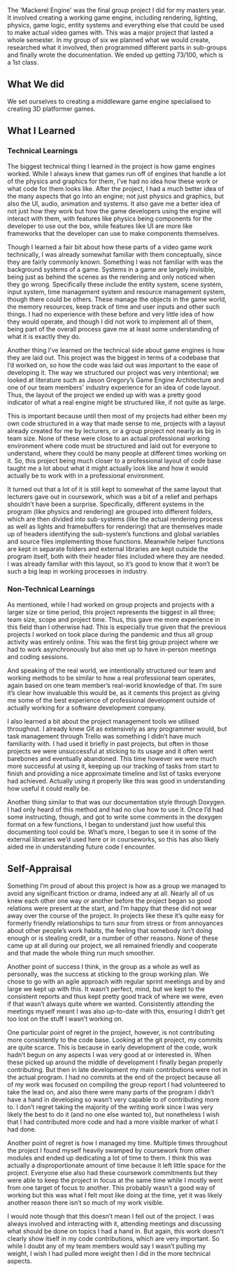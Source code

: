 The 'Mackerel Engine' was the final group project I did for my masters year. It involved creating a working game engine, including rendering, lighting, physics, game logic, entity systems and everything else that could be used to make actual video games with.
This was a major project that lasted a whole semester. In my group of six we planned what we would create, researched what it involved, then programmed different parts in sub-groups and finally wrote the documentation. We ended up getting 73/100, which is a 1st class.

## What We did
We set ourselves to creating a middleware game engine specialised to creating 3D platformer games.

## What I Learned
### Technical Learnings
The biggest technical thing I learned in the project is how game engines worked. While I always knew that games run off of engines that handle a lot of the physics and graphics for them, I’ve had no idea how these work or what code for them looks like. After the project, I had a much better idea of the many aspects that go into an engine; not just physics and graphics, but also the UI, audio, animation and systems. It also gave me a better idea of not just how they work but how the game developers using the engine will interact with them, with features like physics being components for the developer to use out the box, while features like UI are more like frameworks that the developer can use to make components themselves.

Though I learned a fair bit about how these parts of a video game work technically, I was already somewhat familiar with them conceptually, since they are fairly commonly known. Something I was not familiar with was the background systems of a game. Systems in a game are largely invisible, being just as behind the scenes as the rendering and only noticed when they go wrong. Specifically these include the entity system, scene system, input system, time management system and resource management system, though there could be others. These manage the objects in the game world, the memory resources, keep track of time and user inputs and other such things. I had no experience with these before and very little idea of how they would operate, and though I did not work to implement all of them, being part of the overall process gave me at least some understanding of what it is exactly they do.

Another thing I’ve learned on the technical side about game engines is how they are laid out. This project was the biggest in terms of a codebase that I’d worked on, so how the code was laid out was important to the ease of developing it. The way we structured our project was very intentional; we looked at literature such as Jason Gregory’s Game Engine Architecture and one of our team members' industry experience for an idea of code layout. Thus, the layout of the project we ended up with was a pretty good indicator of what a real engine might be structured like, if not quite as large.

This is important because until then most of my projects had either been my own code structured in a way that made sense to me, projects with a layout already created for me by lecturers, or a group project not nearly as big in team size. None of these were close to an actual professional working environment where code must be structured and laid out for everyone to understand, where they could be many people at different times working on it. So, this project being much closer to a professional layout of code base taught me a lot about what it might actually look like and how it would actually be to work with in a professional environment. 

It turned out that a lot of it is still kept to somewhat of the same layout that lecturers gave out in coursework, which was a bit of a relief and perhaps shouldn’t have been a surprise. Specifically, different systems in the program (like physics and rendering) are grouped into different folders, which are then divided into sub-systems (like the actual rendering process as well as lights and framebuffers for rendering) that are themselves made up of headers identifying the sub-system’s functions and global variables and source files implementing those functions. Meanwhile helper functions are kept in separate folders and external libraries are kept outside the program itself, both with their header files included where they are needed. I was already familiar with this layout, so it’s good to know that it won’t be such a big leap in working processes in industry.
 
### Non-Technical Learnings
As mentioned, while I had worked on group projects and projects with a larger size or time period, this project represents the biggest in all three; team size, scope and project time. Thus, this gave me more experience in this field than I otherwise had. This is especially true given that the previous projects I worked on took place during the pandemic and thus all group activity was entirely online. This was the first big group project where we had to work asynchronously but also met up to have in-person meetings and coding sessions. 

And speaking of the real world, we intentionally structured our team and working methods to be similar to how a real professional team operates, again based on one team member’s real-world knowledge of that. I’m sure it’s clear how invaluable this would be, as it cements this project as giving me some of the best experience of professional development outside of actually working for a software development company. 

I also learned a bit about the project management tools we utilised throughout. I already knew Git as extensively as any programmer would, but task management through Trello was something I didn’t have much familiarity with. I had used it briefly in past projects, but often in those projects we were unsuccessful at sticking to its usage and it often went barebones and eventually abandoned. This time however we were much more successful at using it, keeping up our tracking of tasks from start to finish and providing a nice approximate timeline and list of tasks everyone had achieved. Actually using it properly like this was good in understanding how useful it could really be. 

Another thing similar to that was our documentation style through Doxygen. I had only heard of this method and had no clue how to use it. Once I’d had some instructing, though, and got to write some comments in the doxygen format on a few functions, I began to understand just how useful this documenting tool could be. What’s more, I began to see it in some of the external libraries we’d used here or in courseworks, so this has also likely aided me in understanding future code I encounter.

## Self-Appraisal
Something I’m proud of about this project is how as a group we managed to avoid any significant friction or drama, indeed any at all. Nearly all of us knew each other one way or another before the project began so good relations were present at the start, and I’m happy that these did not wear away over the course of the project. In projects like these it’s quite easy for formerly friendly relationships to turn sour from stress or from annoyances about other people’s work habits, the feeling that somebody isn’t doing enough or is stealing credit, or a number of other reasons. None of these came up at all during our project, we all remained friendly and cooperate and that made the whole thing run much smoother. 

Another point of success I think, in the group as a whole as well as personally, was the success at sticking to the group working plan. We chose to go with an agile approach with regular sprint meetings and by and large we kept up with this. It wasn’t perfect, mind, but we kept to the consistent reports and thus kept pretty good track of where we were, even if that wasn’t always quite where we wanted. Consistently attending the meetings myself meant I was also up-to-date with this, ensuring I didn’t get too lost on the stuff I wasn’t working on.

One particular point of regret in the project, however, is not contributing more consistently to the code base. Looking at the git project, my commits are quite scarce. This is because in early development of the code, work hadn’t begun on any aspects I was very good at or interested in. When these picked up around the middle of development I finally began properly contributing. But then in late development my main contributions were not in the actual program. I had no commits at the end of the project because all of my work was focused on compiling the group report I had volunteered to take the lead on, and also there were many parts of the program I didn’t have a hand in developing so wasn’t very capable to of contributing more to. I don’t regret taking the majority of the writing work since I was very likely the best to do it (and no one else wanted to), but nonetheless I wish that I had contributed more code and had a more visible marker of what I had done.

Another point of regret is how I managed my time. Multiple times throughout the project I found myself heavily swamped by coursework from other modules and ended up dedicating a lot of time to them. I think this was actually a disproportionate amount of time because it left little space for the project. Everyone else also had these coursework commitments but they were able to keep the project in focus at the same time while I mostly went from one target of focus to another. This probably wasn’t a good way of working but this was what I felt most like doing at the time, yet it was likely another reason there isn’t so much of my work visible.

I would note though that this doesn’t mean I fell out of the project. I was always involved and interacting with it, attending meetings and discussing what should be done on topics I had a hand in. But again, this work doesn’t clearly show itself in my code contributions, which are very important. So while I doubt any of my team members would say I wasn’t pulling my weight, I wish I had pulled more weight then I did in the more technical aspects.
